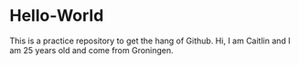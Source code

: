 # Hello-World
This is a practice repository to get the hang of Github. 
Hi, I am Caitlin and I am 25 years old and come from Groningen. 
